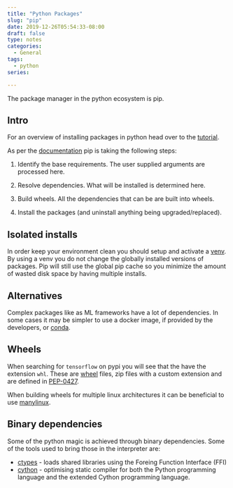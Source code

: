 ```yaml
---
title: "Python Packages"
slug: "pip"
date: 2019-12-26T05:54:33-08:00
draft: false
type: notes
categories:
  - General
tags:
  - python
series:

---
```


The package manager in the python ecosystem is pip.

<!--more-->


## Intro

For an overview of installing packages in python head over to the [tutorial](https://packaging.python.org/tutorials/installing-packages).

As per the [documentation](https://pip.pypa.io/en/stable/) pip is taking the following steps:

1. Identify the base requirements. The user supplied arguments are processed here.

2. Resolve dependencies. What will be installed is determined here.

3. Build wheels. All the dependencies that can be are built into wheels.

4. Install the packages (and uninstall anything being upgraded/replaced).

## Isolated installs

In order keep your environment clean you should setup and activate a [venv](https://docs.python.org/3/library/venv.html). By using a venv you do not change the globally installed versions of packages. Pip will still use the global pip cache so you minimize the amount of wasted disk space by having multiple installs.

## Alternatives

Complex packages like as ML frameworks have a lot of dependencies. In some cases it may be simpler to use a docker image, if provided by the developers, or [conda](https://docs.conda.io/en/latest/).


## Wheels

When searching for `tensorflow` on pypi you will see that the  have the extension `whl`. 
These are [wheel](https://wheel.readthedocs.io/en/stable/) files, zip files with a custom extension and are defined in [PEP-0427](https://www.python.org/dev/peps/pep-0427/).

When building wheels for multiple linux architectures it can be beneficial to use [manylinux](https://github.com/pypa/manylinux).

## Binary dependencies

Some of the python magic is achieved through binary dependencies. Some of the tools used to bring those in the interpreter are:

* [ctypes](https://docs.python.org/3/library/ctypes.html) - loads shared libraries using the Foreing Function Interface (FFI)
* [cython](https://cython.org/) -  optimising static compiler for both the Python programming language and the extended Cython programming language.
